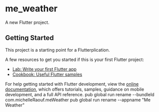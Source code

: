 # me_weather

A new Flutter project.

## Getting Started

This project is a starting point for a Flutterplication.

A few resources to get you started if this is your first Flutter project:

- [Lab: Write your first Flutter app](https://docs.flutter.dev/get-started/codelab)
- [Cookbook: Useful Flutter samples](https://docs.flutter.dev/cookbook)

For help getting started with Flutter development, view the
[online documentation](https://docs.flutter.dev/), which offers tutorials,
samples, guidance on mobile development, and a full API reference.
    pub global run rename --bundleId com.michelleRaouf.meWeather
    pub global run rename --appname "Me Weather"